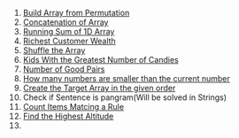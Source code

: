  1. [Build Array from Permutation](https://leetcode.com/problems/build-array-from-permutation/)  
 2. [Concatenation of Array](https://leetcode.com/problems/concatenation-of-array/)  
 3. [Running Sum of 1D Array](https://leetcode.com/problems/running-sum-of-1d-array/)  
 4. [Richest Customer Wealth](https://leetcode.com/problems/richest-customer-wealth/)  
 5. [Shuffle the Array](https://leetcode.com/problems/shuffle-the-array/)
 6. [Kids With the Greatest Number of Candies](https://leetcode.com/problems/kids-with-the-greatest-number-of-candies/)
 7. [Number of Good Pairs](https://leetcode.com/problems/number-of-good-pairs/)
 8. [How many numbers are smaller than the current number](https://leetcode.com/problems/how-many-numbers-are-smaller-than-the-current-number/)
 9. [Create the Target Array in the given order](https://leetcode.com/problems/create-target-array-in-the-given-order/)
 10. Check if Sentence is pangram(Will be solved in Strings)
 11. [Count Items Matcing a Rule](https://leetcode.com/problems/count-items-matching-a-rule/)
 12. [Find the Highest Altitude](https://leetcode.com/problems/find-the-highest-altitude/)
 13. 
